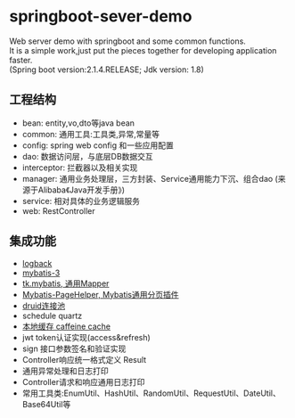 # springboot-sever-demo
Web server demo with springboot and some common functions.  
It is a simple work,just put the pieces together for developing application faster.  
(Spring boot version:2.1.4.RELEASE; Jdk version: 1.8)  

## 工程结构
- bean: entity,vo,dto等java bean
- common: 通用工具:工具类,异常,常量等
- config: spring web config 和一些应用配置
- dao: 数据访问层，与底层DB数据交互
- interceptor: 拦截器以及相关实现
- manager: 通用业务处理层，三方封装、Service通用能力下沉、组合dao (来源于Alibaba《Java开发手册》)
- service: 相对具体的业务逻辑服务
- web: RestController

## 集成功能
- [logback](http://logback.qos.ch/)
- [mybatis-3](https://mybatis.org/mybatis-3/)
- [tk.mybatis, 通用Mapper](https://github.com/abel533/Mapper )
- [Mybatis-PageHelper, Mybatis通用分页插件](https://github.com/pagehelper/Mybatis-PageHelper)
- [druid连接池](https://github.com/alibaba/druid)
- schedule quartz
- [本地缓存 caffeine cache](https://github.com/ben-manes/caffeine)
- jwt token认证实现(access&refresh)
- sign 接口参数签名和验证实现
- Controller响应统一格式定义 Result<T>
- 通用异常处理和日志打印
- Controller请求和响应通用日志打印
- 常用工具类:EnumUtil、HashUtil、RandomUtil、RequestUtil、DateUtil、Base64Util等





